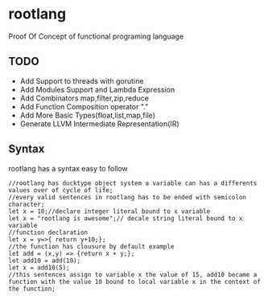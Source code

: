 # rootlang

Proof Of Concept of functional programing language 

## TODO

* Add Support to threads with gorutine
* Add Modules Support and Lambda Expression
* Add Combinators map,filter,zip,reduce
* Add Function Composition operator "."
* Add More Basic Types(float,list,map,file)
* Generate LLVM Intermediate Representation(IR)

## Syntax
rootlang has a syntax easy to follow
```rootlang
//rootlang has ducktype object system a variable can has a differents values over of cycle of life;
//every valid sentences in rootlang has to be ended with semicolon character;
let x = 10;//declare integer literal bound to x variable
let x = "rootlang is awesome";// decale string literal bound to x variable
//function declaration
let x = y=>{ return y+10;};
//the function has clousure by default example
let add = (x,y) => {return x + y;};
let add10 = add(10);
let x = add10(5);
//this sentences assign to variable x the value of 15, add10 became a function with the value 10 bound to local variable x in the context of the function;
```
